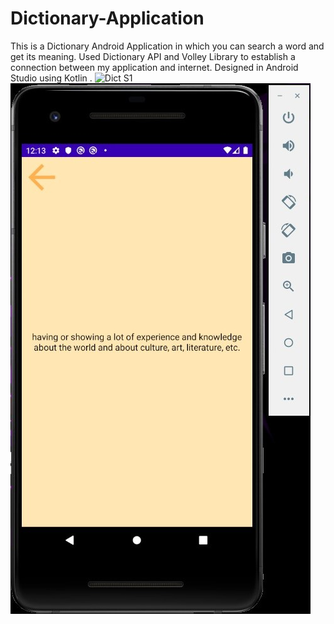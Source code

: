 # Dictionary-Application
This is a Dictionary Android Application in which you can search a word and get its meaning. Used Dictionary API and Volley Library to establish a connection between my application and internet. Designed in Android Studio using Kotlin .
![Dict S1](https://user-images.githubusercontent.com/65021212/126311064-44b0d803-9048-4802-8095-61b9912e0f4e.jpg)
![Dict S2](https://github.com/jadonmj/Dictionary-Application/blob/main/Dict%20S2.jpg)
